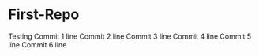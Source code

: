 # First-Repo
Testing
Commit 1 line
Commit 2 line
Commit 3 line
Commit 4 line
Commit 5 line
Commit 6 line
